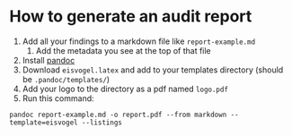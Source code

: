 # How to generate an audit report

1. Add all your findings to a markdown file like `report-example.md`
   1. Add the metadata you see at the top of that file
2. Install [pandoc](https://pandoc.org/installing.html)
3. Download `eisvogel.latex` and add to your templates directory (should be `.pandoc/templates/`)
4. Add your logo to the directory as a pdf named `logo.pdf`
5. Run this command:
```
pandoc report-example.md -o report.pdf --from markdown --template=eisvogel --listings
```
